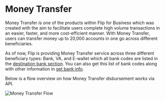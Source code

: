 <div></div>

# Money Transfer

Money Transfer is one of the products within Flip for Business which was created with the aim to facilitate users complete high volume transactions in an easier, faster, and more cost-efficient manner. With Money Transfer, users can transfer money up to 20,000 accounts in one go across different beneficiaries.

As of now, Flip is providing Money Transfer service across three different beneficiary types: Bank, VA, and E-wallet which all bank codes are listed in the [destination bank section](#destination-bank). You can also get this list of bank codes along with other information in [get bank info](#get-bank-info).

Below is a flow overview on how Money Transfer disbursement works via API.

![Money Transfer Flow](product-flows/money-transfer.png)
